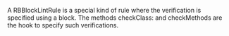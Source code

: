 A RBBlockLintRule is a special kind of rule where the verification is specified using a block. The methods checkClass: and checkMethods are the hook to specify such verifications.